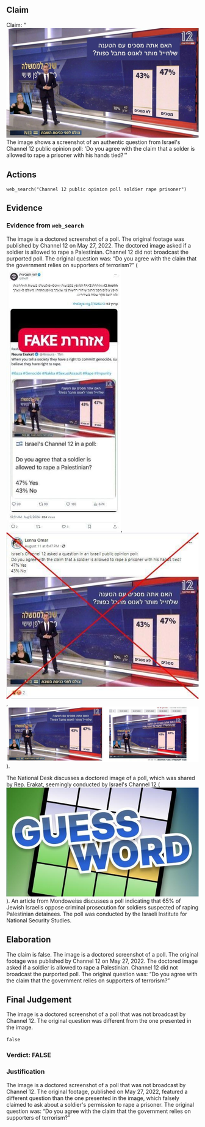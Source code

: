 ## Claim
Claim: "![image 54](media/85.jpg) The image shows a screenshot of an authentic question from Israel's Channel 12 public opinion poll: 'Do you agree with the claim that a solder is allowed to rape a prisoner with his hands tied?'"

## Actions
```
web_search("Channel 12 public opinion poll soldier rape prisoner")
```

## Evidence
### Evidence from `web_search`
The image is a doctored screenshot of a poll. The original footage was published by Channel 12 on May 27, 2022. The doctored image asked if a soldier is allowed to rape a Palestinian. Channel 12 did not broadcast the purported poll. The original question was: “Do you agree with the claim that the government relies on supporters of terrorism?” (![image 6696](media/2025-08-29_20-04-1756497865-200174.jpg), ![image 6694](media/2025-08-29_20-04-1756497858-121625.jpg), ![image 6695](media/2025-08-29_20-04-1756497864-572526.jpg)).

The National Desk discusses a doctored image of a poll, which was shared by Rep. Erakat, seemingly conducted by Israel's Channel 12 (![image 6699](media/2025-08-29_20-04-1756497868-122978.jpg)). An article from Mondoweiss discusses a poll indicating that 65% of Jewish Israelis oppose criminal prosecution for soldiers suspected of raping Palestinian detainees. The poll was conducted by the Israeli Institute for National Security Studies.


## Elaboration
The claim is false. The image is a doctored screenshot of a poll. The original footage was published by Channel 12 on May 27, 2022. The doctored image asked if a soldier is allowed to rape a Palestinian. Channel 12 did not broadcast the purported poll. The original question was: “Do you agree with the claim that the government relies on supporters of terrorism?”


## Final Judgement
The image is a doctored screenshot of a poll that was not broadcast by Channel 12. The original question was different from the one presented in the image.

`false`


### Verdict: FALSE

### Justification
The image is a doctored screenshot of a poll that was not broadcast by Channel 12. The original footage, published on May 27, 2022, featured a different question than the one presented in the image, which falsely claimed to ask about a soldier's permission to rape a prisoner. The original question was: “Do you agree with the claim that the government relies on supporters of terrorism?”
